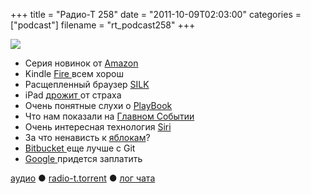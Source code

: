 +++
title = "Радио-Т 258"
date = "2011-10-09T02:03:00"
categories = ["podcast"]
filename = "rt_podcast258"
+++

![](https://radio-t.com/images/radio-t/rt258.png)


- Серия новинок от [Amazon](http://www.amazon.com/gp/product/B0051QVESA/ref=famstripe_k)
- Kindle [Fire ](http://www.engadget.com/2011/09/28/amazon-kindle-fire-impressions/)всем хорош
- Расщепленный браузер [SILK](http://www.businessinsider.com/what-is-amazon-silk-2011-9)
- iPad [дрожит ](http://radar.oreilly.com/2011/10/ipad-amazon-kindle-fire.html)от страха
- Очень понятные слухи о [PlayBook](http://www.bgr.com/2011/09/29/rim-reportedly-bails-on-playbook-considers-exiting-tablet-market/)
- Что нам показали на [Главном Событии](http://www.tuaw.com/2011/10/04/roundup-of-todays-iphone-event-coverage/)
- Очень интересная технология [Siri](http://www.cultofmac.com/122098/what%E2%80%99s-so-great-about-siri/)
- За что ненависть к [яблокам](http://www.guardian.co.uk/technology/2011/oct/06/why-do-people-hate-apple)?
- [Bitbucket ](http://blog.bitbucket.org/2011/10/03/bitbucket-now-rocks-git/)еще лучше с Git
- [Google ](http://habrahabr.ru/blogs/Dura_Lex/129139/)придется заплатить


[аудио](http://archive.rucast.net/radio-t/media/rt_podcast258.mp3) ● [radio-t.torrent](http://www.radio-t.com/torrents/rt_podcast258.mp3.torrent) ● [лог чата](http://chat.radio-t.com/logs/radio-t-258.html)<audio src="http://archive.rucast.net/radio-t/media/rt_podcast258.mp3" preload="none"></audio>